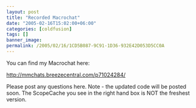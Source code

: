 ```yaml
---
layout: post
title: "Recorded Macrochat"
date: "2005-02-16T15:02:00+06:00"
categories: [coldfusion]
tags: []
banner_image: 
permalink: /2005/02/16/1CD5B087-9C91-1D36-932E42D053D5CC0A
---
```


You can find my Macrochat here:

<a href="http://mmchats.breezecentral.com/p71024284/">http://mmchats.breezecentral.com/p71024284/</a>

Please post any questions here. Note - the updated code will be posted soon. The ScopeCache you see in the right hand box is NOT the freshest version.